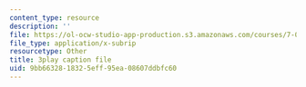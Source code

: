 ```yaml
---
content_type: resource
description: ''
file: https://ol-ocw-studio-app-production.s3.amazonaws.com/courses/7-01sc-fundamentals-of-biology-fall-2011/9bb6632818325eff95ea08607ddbfc60_K5n0BMKZR_Q.vtt
file_type: application/x-subrip
resourcetype: Other
title: 3play caption file
uid: 9bb66328-1832-5eff-95ea-08607ddbfc60
---
```

